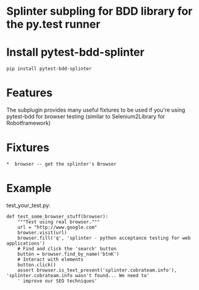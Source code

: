 Splinter subpling for BDD library for the py.test runner
========================================================


Install pytest-bdd-splinter
===========================

	pip install pytest-bdd-splinter


Features
========

The subplugin provides many useful fixtures to be used if you're using pytest-bdd for browser testing
(similar to Selenium2Library for Robotframework)


Fixtures
========

    *  browser -- get the splinter's Browser


Example
=======


test_your_test.py:

    def test_some_browser_stuff(browser):
        """Test using real browser."""
        url = "http://www.google.com"
        browser.visit(url)
        browser.fill('q', 'splinter - python acceptance testing for web applications')
        # Find and click the 'search' button
        button = browser.find_by_name('btnK')
        # Interact with elements
        button.click()
        assert browser.is_text_present('splinter.cobrateam.info'), 'splinter.cobrateam.info wasn't found... We need to'
        ' improve our SEO techniques'

